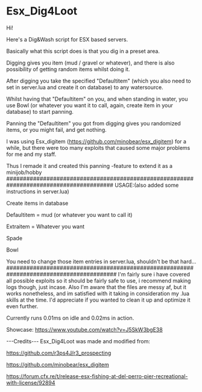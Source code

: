 # Esx_Dig4Loot

Hi! 

Here's a Dig&Wash script for ESX based servers. 

Basically what this script does is that you dig in a preset area. 

Digging gives you item (mud / gravel or whatever), and there is also possibility of getting random items whilst doing it.

After digging you take the specified "Defaultitem" (which you also need to set in server.lua and create it on database) to any watersource.

Whilst having that "Defaultitem" on you, and when standing in water, you use Bowl (or whatever you want it to call, again, create item in your database) to start panning.

Panning the "Defaultitem" you got from digging gives you randomized items, or you might fail, and get nothing.


I was using Esx_digitem (https://github.com/minobear/esx_digitem) for a while, but there were too many exploits that caused some major problems for me and my staff.

Thus I remade it and created this panning -feature to extend it as a minijob/hobby
########################################################################################
USAGE:(also added some instructions in server.lua)

Create items in database

Defaultitem = mud (or whatever you want to call it)

Extraitem = Whatever you want

Spade

Bowl

You need to change those item entries in server.lua, shouldn't be that hard... 
#########################################################################################
I'm fairly sure i have covered all possible exploits so it should be fairly safe to use, i recommend making logs though, just incase.
Also I'm aware that the files are messy af, but it works nonetheless, and im satisfied with it taking in consideration my .lua skills at the time.
I'd appreciate if you wanted to clean it up and optimize it even further. 

Currently runs 0.01ms on idle and 0.02ms in action.

Showcase: https://www.youtube.com/watch?v=J5SkW3bgE38


---Credits---
Esx_Dig4Loot was made and modified from:

https://github.com/r3ps4J/r3_prospecting

https://github.com/minobear/esx_digitem

https://forum.cfx.re/t/release-esx-fishing-at-del-perro-pier-recreational-with-license/92894
